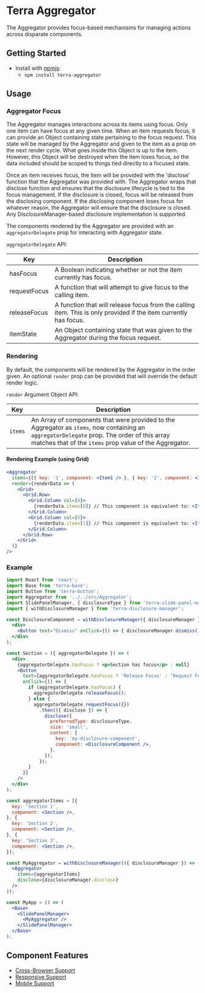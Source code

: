 # Terra Aggregator

The Aggregator provides focus-based mechanisms for managing actions across disparate components.

## Getting Started

- Install with [npmjs](https://www.npmjs.com):
  - `npm install terra-aggregator`

## Usage

### Aggregator Focus

The Aggregator manages interactions across its items using focus. Only one item can have focus at any given time. When an item requests focus, it can provide an Object containing state pertaining to the focus request. This state will be managed by the Aggregator and given to the item as a prop on the next render cycle. What goes inside this Object is up to the item. However, this Object will be destroyed when the item loses focus, so the data included should be scoped to things tied directly to a focused state.

Once an item receives focus, the item will be provided with the 'disclose' function that the Aggregator was provided with. The Aggregator wraps that disclose function and ensures that the disclosure lifecycle is tied to the focus management. If the disclosure is closed, focus will be released from the disclosing component. If the disclosing component loses focus for whatever reason, the Aggregator will ensure that the disclosure is closed. Any DisclosureManager-based disclosure implementation is supported.

The components rendered by the Aggregator are provided with an `aggregatorDelegate` prop for interacting with Aggregator state.

`aggregatorDelegate` API:

|Key|Description|
|---|---|
|hasFocus|A Boolean indicating whether or not the item currently has focus.|
|requestFocus|A function that will attempt to give focus to the calling item.|
|releaseFocus|A function that will release focus from the calling item. This is only provided if the item currently has focus.|
|itemState|An Object containing state that was given to the Aggregator during the focus request.|

### Rendering

By default, the components will be rendered by the Aggregator in the order given. An optional `render` prop can be provided that will override the default render logic.

`render` Argument Object API:

|Key|Description|
|---|---|
|`items`|An Array of components that were provided to the Aggregator as `items`, now containing an `aggregatorDelegate` prop. The order of this array matches that of the `items` prop value of the Aggregator.|

#### Rendering Example (using Grid)

```jsx
<Aggregator
  items={[{ key: '1', component: <Item1 /> }, { key: '2', component: <Item2 /> }]}
  render={renderData => (
    <Grid>
      <Grid.Row>
        <Grid.Column col={6}>
          {renderData.items[0]} // This component is equivalent to: <Item1 key="1" aggregatorDelegate={...} />
        </Grid.Column>
        <Grid.Column col={6}>
          {renderData.items[1]} // This component is equivalent to: <Item2 key="2" aggregatorDelegate={...} />
        </Grid.Column>
      </Grid.Row>
    </Grid>
  )}
/>
```

### Example

```jsx
import React from 'react';
import Base from 'terra-base';
import Button from 'terra-button';
import Aggregator from '../../src/Aggregator';
import SlidePanelManager, { disclosureType } from 'terra-slide-panel-manager';
import { withDisclosureManager } from 'terra-disclosure-manager';

const DisclosureComponent = withDisclosureManager({ disclosureManager }) => (
  <div>
    <Button text="Dismiss" onClick={() => { disclosureManager.dismiss(); }} />
  </div>
);

const Section = ({ aggregatorDelegate }) => (
  <div>
    {aggregatorDelegate.hasFocus ? <p>Section has focus</p> : null}
    <Button
      text={aggregatorDelegate.hasFocus ? 'Release Focus' : 'Request Focus'}
      onClick={() => {
        if (aggregatorDelegate.hasFocus) {
          aggregatorDelegate.releaseFocus();
        } else {
          aggregatorDelegate.requestFocus({})
            .then(({ disclose }) => {
              disclose({
                preferredType: disclosureType,
                size: 'small',
                content: {
                  key: 'my-disclosure-component',
                  component: <DisclosureComponent />,
                },
              });
            });
        }
      }}
    />
  </div>
);

const aggregatorItems = [{
  key: 'Section 1',
  component: <Section />,
}, {
  key: 'Section 2',
  component: <Section />,
}, {
  key: 'Section 3',
  component: <Section />,
}];

const MyAggregator = withDisclosureManager(({ disclosureManager }) => (
  <Aggregator
    items={aggregatorItems}
    disclose={disclosureManager.disclose}
  />
));

const MyApp = () => (
  <Base>
    <SlidePanelManager>
      <MyAggregator />
    </SlidePanelManager>
  </Base>
);

```

## Component Features
* [Cross-Browser Support](https://github.com/cerner/terra-ui/blob/master/src/terra-dev-site/contributing/ComponentStandards.e.contributing.md#cross-browser-support)
* [Responsive Support](https://github.com/cerner/terra-ui/blob/master/src/terra-dev-site/contributing/ComponentStandards.e.contributing.md#responsive-support)
* [Mobile Support](https://github.com/cerner/terra-ui/blob/master/src/terra-dev-site/contributing/ComponentStandards.e.contributing.md#mobile-support)
